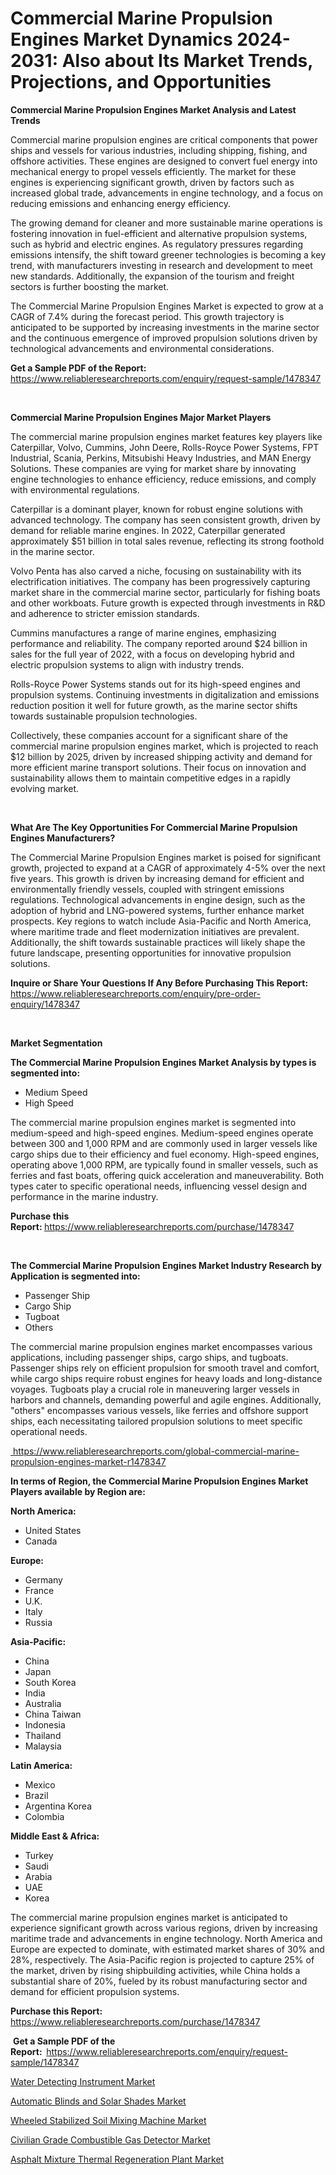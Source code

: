 <p><h1>Commercial Marine Propulsion Engines Market Dynamics 2024-2031: Also about Its Market Trends, Projections, and Opportunities</h1></p><p><strong>Commercial Marine Propulsion Engines Market Analysis and Latest Trends</strong></p>
<p><p>Commercial marine propulsion engines are critical components that power ships and vessels for various industries, including shipping, fishing, and offshore activities. These engines are designed to convert fuel energy into mechanical energy to propel vessels efficiently. The market for these engines is experiencing significant growth, driven by factors such as increased global trade, advancements in engine technology, and a focus on reducing emissions and enhancing energy efficiency. </p><p>The growing demand for cleaner and more sustainable marine operations is fostering innovation in fuel-efficient and alternative propulsion systems, such as hybrid and electric engines. As regulatory pressures regarding emissions intensify, the shift toward greener technologies is becoming a key trend, with manufacturers investing in research and development to meet new standards. Additionally, the expansion of the tourism and freight sectors is further boosting the market.</p><p>The Commercial Marine Propulsion Engines Market is expected to grow at a CAGR of 7.4% during the forecast period. This growth trajectory is anticipated to be supported by increasing investments in the marine sector and the continuous emergence of improved propulsion solutions driven by technological advancements and environmental considerations.</p></p>
<p><strong>Get a Sample PDF of the Report:&nbsp;</strong> <a href="https://www.reliableresearchreports.com/enquiry/request-sample/1478347?utm_campaign=7&utm_medium=2&utm_source=Github&utm_content=ia&utm_term=09122024&utm_id=commercial-marine-propulsion-engines">https://www.reliableresearchreports.com/enquiry/request-sample/1478347</a></p>
<p>&nbsp;</p>
<p><strong>Commercial Marine Propulsion Engines Major Market Players</strong></p>
<p><p>The commercial marine propulsion engines market features key players like Caterpillar, Volvo, Cummins, John Deere, Rolls-Royce Power Systems, FPT Industrial, Scania, Perkins, Mitsubishi Heavy Industries, and MAN Energy Solutions. These companies are vying for market share by innovating engine technologies to enhance efficiency, reduce emissions, and comply with environmental regulations.</p><p>Caterpillar is a dominant player, known for robust engine solutions with advanced technology. The company has seen consistent growth, driven by demand for reliable marine engines. In 2022, Caterpillar generated approximately $51 billion in total sales revenue, reflecting its strong foothold in the marine sector.</p><p>Volvo Penta has also carved a niche, focusing on sustainability with its electrification initiatives. The company has been progressively capturing market share in the commercial marine sector, particularly for fishing boats and other workboats. Future growth is expected through investments in R&D and adherence to stricter emission standards.</p><p>Cummins manufactures a range of marine engines, emphasizing performance and reliability. The company reported around $24 billion in sales for the full year of 2022, with a focus on developing hybrid and electric propulsion systems to align with industry trends. </p><p>Rolls-Royce Power Systems stands out for its high-speed engines and propulsion systems. Continuing investments in digitalization and emissions reduction position it well for future growth, as the marine sector shifts towards sustainable propulsion technologies.</p><p>Collectively, these companies account for a significant share of the commercial marine propulsion engines market, which is projected to reach $12 billion by 2025, driven by increased shipping activity and demand for more efficient marine transport solutions. Their focus on innovation and sustainability allows them to maintain competitive edges in a rapidly evolving market.</p></p>
<p>&nbsp;</p>
<p><strong>What Are The Key Opportunities For Commercial Marine Propulsion Engines Manufacturers?</strong></p>
<p><p>The Commercial Marine Propulsion Engines market is poised for significant growth, projected to expand at a CAGR of approximately 4-5% over the next five years. This growth is driven by increasing demand for efficient and environmentally friendly vessels, coupled with stringent emissions regulations. Technological advancements in engine design, such as the adoption of hybrid and LNG-powered systems, further enhance market prospects. Key regions to watch include Asia-Pacific and North America, where maritime trade and fleet modernization initiatives are prevalent. Additionally, the shift towards sustainable practices will likely shape the future landscape, presenting opportunities for innovative propulsion solutions.</p></p>
<p><strong>Inquire or Share Your Questions If Any Before Purchasing This Report:</strong> <a href="https://www.reliableresearchreports.com/enquiry/pre-order-enquiry/1478347?utm_campaign=7&utm_medium=2&utm_source=Github&utm_content=ia&utm_term=09122024&utm_id=commercial-marine-propulsion-engines">https://www.reliableresearchreports.com/enquiry/pre-order-enquiry/1478347</a></p>
<p>&nbsp;</p>
<p><strong>Market Segmentation</strong></p>
<p><strong>The Commercial Marine Propulsion Engines Market Analysis by types is segmented into:</strong></p>
<p><ul><li>Medium Speed</li><li>High Speed</li></ul></p>
<p><p>The commercial marine propulsion engines market is segmented into medium-speed and high-speed engines. Medium-speed engines operate between 300 and 1,000 RPM and are commonly used in larger vessels like cargo ships due to their efficiency and fuel economy. High-speed engines, operating above 1,000 RPM, are typically found in smaller vessels, such as ferries and fast boats, offering quick acceleration and maneuverability. Both types cater to specific operational needs, influencing vessel design and performance in the marine industry.</p></p>
<p><strong>Purchase this Report:&nbsp;</strong><a href="https://www.reliableresearchreports.com/purchase/1478347?utm_campaign=7&utm_medium=2&utm_source=Github&utm_content=ia&utm_term=09122024&utm_id=commercial-marine-propulsion-engines">https://www.reliableresearchreports.com/purchase/1478347</a></p>
<p>&nbsp;</p>
<p><strong>The Commercial Marine Propulsion Engines Market Industry Research by Application is segmented into:</strong></p>
<p><ul><li>Passenger Ship</li><li>Cargo Ship</li><li>Tugboat</li><li>Others</li></ul></p>
<p><p>The commercial marine propulsion engines market encompasses various applications, including passenger ships, cargo ships, and tugboats. Passenger ships rely on efficient propulsion for smooth travel and comfort, while cargo ships require robust engines for heavy loads and long-distance voyages. Tugboats play a crucial role in maneuvering larger vessels in harbors and channels, demanding powerful and agile engines. Additionally, "others" encompasses various vessels, like ferries and offshore support ships, each necessitating tailored propulsion solutions to meet specific operational needs.</p></p>
<p><a href="https://www.reliableresearchreports.com/global-commercial-marine-propulsion-engines-market-r1478347?utm_campaign=7&utm_medium=2&utm_source=Github&utm_content=ia&utm_term=09122024&utm_id=commercial-marine-propulsion-engines">&nbsp;https://www.reliableresearchreports.com/global-commercial-marine-propulsion-engines-market-r1478347</a></p>
<p><strong>In terms of Region, the Commercial Marine Propulsion Engines Market Players available by Region are:</strong></p>
<p>
    <p> <strong> North America: </strong>
        <ul>
            <li>United States</li>
            <li>Canada</li>
        </ul>
        </p> 
    <p> <strong> Europe: </strong>
        <ul>
            <li>Germany</li>
            <li>France</li>
            <li>U.K.</li>
            <li>Italy</li>
            <li>Russia</li>
        </ul>
        </p> 
    <p> <strong> Asia-Pacific: </strong>
        <ul>
            <li>China</li>
            <li>Japan</li>
            <li>South Korea</li>
            <li>India</li>
            <li>Australia</li>
            <li>China Taiwan</li>
            <li>Indonesia</li>
            <li>Thailand</li>
            <li>Malaysia</li>
        </ul>
        </p> 
    <p> <strong> Latin America: </strong>
        <ul>
            <li>Mexico</li>
            <li>Brazil</li>
            <li>Argentina Korea</li>
            <li>Colombia</li>
        </ul>
        </p> 
    <p> <strong> Middle East & Africa: </strong>
        <ul>
            <li>Turkey</li>
            <li>Saudi</li>
            <li>Arabia</li>
            <li>UAE</li>
            <li>Korea</li>
        </ul>
    </p>
    </p>
<p><p>The commercial marine propulsion engines market is anticipated to experience significant growth across various regions, driven by increasing maritime trade and advancements in engine technology. North America and Europe are expected to dominate, with estimated market shares of 30% and 28%, respectively. The Asia-Pacific region is projected to capture 25% of the market, driven by rising shipbuilding activities, while China holds a substantial share of 20%, fueled by its robust manufacturing sector and demand for efficient propulsion systems.</p></p>
<p><strong>Purchase this Report: </strong><a href="https://www.reliableresearchreports.com/purchase/1478347?utm_campaign=7&utm_medium=2&utm_source=Github&utm_content=ia&utm_term=09122024&utm_id=commercial-marine-propulsion-engines">https://www.reliableresearchreports.com/purchase/1478347</a></p>
<p>&nbsp;<strong>Get a Sample PDF of the Report:&nbsp;&nbsp;</strong><a href="https://www.reliableresearchreports.com/enquiry/request-sample/1478347?utm_campaign=7&utm_medium=2&utm_source=Github&utm_content=ia&utm_term=09122024&utm_id=commercial-marine-propulsion-engines">https://www.reliableresearchreports.com/enquiry/request-sample/1478347</a></p>
<p><strong></strong></p>
<p><p><a href="https://www.linkedin.com/pulse/water-detecting-instrument-market-share-revenue-analysis-m3zfc?utm_campaign=7&utm_medium=2&utm_source=Github&utm_content=ia&utm_term=09122024&utm_id=commercial-marine-propulsion-engines">Water Detecting Instrument Market</a></p><p><a href="https://github.com/AshrafKhan865/Market-Research-Report-List-1/blob/main/automatic-blinds-and-solar-shades-market.md?utm_campaign=7&utm_medium=2&utm_source=Github&utm_content=ia&utm_term=09122024&utm_id=commercial-marine-propulsion-engines">Automatic Blinds and Solar Shades Market</a></p><p><a href="https://www.linkedin.com/pulse/revenue-insights-wheeled-stabilized-soil-mixing-machine-deqec?utm_campaign=7&utm_medium=2&utm_source=Github&utm_content=ia&utm_term=09122024&utm_id=commercial-marine-propulsion-engines">Wheeled Stabilized Soil Mixing Machine Market</a></p><p><a href="https://github.com/bmorecock/Market-Research-Report-List-5/blob/main/civilian-grade-combustible-gas-detector-market.md?utm_campaign=7&utm_medium=2&utm_source=Github&utm_content=ia&utm_term=09122024&utm_id=commercial-marine-propulsion-engines">Civilian Grade Combustible Gas Detector Market</a></p><p><a href="https://www.linkedin.com/pulse/consistent-increase-asphalt-mixture-thermal-regeneration-hvysc?utm_campaign=7&utm_medium=2&utm_source=Github&utm_content=ia&utm_term=09122024&utm_id=commercial-marine-propulsion-engines">Asphalt Mixture Thermal Regeneration Plant Market</a></p></p>